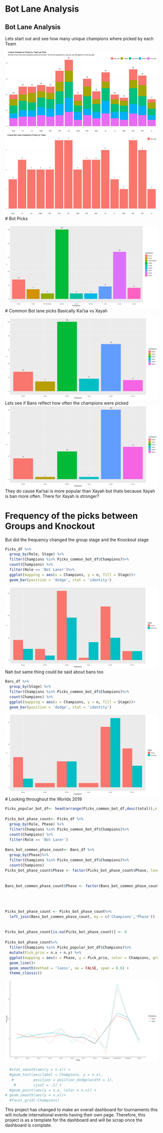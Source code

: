 Bot Lane Analysis
================

## Bot Lane Analysis

Lets start out and see how many unique champions where picked by each
Team

![](bot_lane_analysis_project_files/figure-gfm/unnamed-chunk-1-1.png)<!-- -->
![](bot_lane_analysis_project_files/figure-gfm/unnamed-chunk-2-1.png)<!-- -->
\# Bot Picks

![](bot_lane_analysis_project_files/figure-gfm/unnamed-chunk-3-1.png)<!-- -->
\# Common Bot lane picks Basically Kai’sa vs Xayah

![](bot_lane_analysis_project_files/figure-gfm/unnamed-chunk-4-1.png)<!-- -->
Lets see if Bans reflect how often the champions were picked
![](bot_lane_analysis_project_files/figure-gfm/unnamed-chunk-5-1.png)<!-- -->
They do cause Kai’sai is more popular than Xayah but thats because Xayah
is ban more often. There for Xayah is stronger?

# Frequency of the picks between Groups and Knockout

But did the frequency changed the group stage and the Knockout stage

``` r
Picks_df %>%
  group_by(Role, Stage) %>%
  filter(Champions %in% Picks_common_bot_df$Champions)%>%
  count(Champions) %>%
  filter(Role == 'Bot Laner')%>%
  ggplot(mapping = aes(x = Champions, y = n, fill = Stage))+
  geom_bar(position = 'dodge', stat = 'identity')
```

![](bot_lane_analysis_project_files/figure-gfm/unnamed-chunk-6-1.png)<!-- -->
Nah but same thing could be said about bans too

``` r
Bans_df %>%
  group_by(Stage) %>%
  filter(Champions %in% Picks_common_bot_df$Champions)%>%
  count(Champions) %>%
  ggplot(mapping = aes(x = Champions, y = n, fill = Stage))+
  geom_bar(position = 'dodge', stat = 'identity')
```

![](bot_lane_analysis_project_files/figure-gfm/unnamed-chunk-7-1.png)<!-- -->
\# Looking throughout the Worlds 2019

``` r
Picks_popular_bot_df<- head(arrange(Picks_common_bot_df,desc(total)),n = 2)

Picks_bot_phase_count<- Picks_df %>%
  group_by(Role, Phase) %>%
  filter(Champions %in% Picks_common_bot_df$Champions)%>%
  count(Champions) %>%
  filter(Role == 'Bot Laner')

Bans_bot_common_phase_count<- Bans_df %>%
  group_by(Phase)%>%
  filter(Champions %in% Picks_common_bot_df$Champions)%>%
  count(Champions)
Picks_bot_phase_count$Phase <- factor(Picks_bot_phase_count$Phase, levels = c('Day 1','Day 2','Day 3','Day 4','Day 5',
                                                                              'Day 6','Day 7','Day 8','Tiebreakers',
                                                                              'Quarterfinals','Semifinals','Finals'))
Bans_bot_common_phase_count$Phase <- factor(Bans_bot_common_phase_count$Phase, levels = c('Day 1','Day 2','Day 3','Day 4',
                                                                                    'Day 5','Day 6','Day 7','Day 8',
                                                                                    'Tiebreakers','Quarterfinals',
                                                                                    'Semifinals','Finals'))

Picks_bot_phase_count <- Picks_bot_phase_count%>%
  left_join(Bans_bot_common_phase_count, by = c('Champions','Phase'))


Picks_bot_phase_count[is.na(Picks_bot_phase_count)] <- 0

Picks_bot_phase_count%>%
  filter(Champions %in% Picks_popular_bot_df$Champions)%>%
  mutate(Pick_prio = n.x + n.y) %>%
  ggplot(mapping = aes(x = Phase, y = Pick_prio, color = Champions, group = Champions))+
  geom_line()+
  geom_smooth(method = 'loess', se = FALSE, span = 0.6) +
  theme_classic()
```

![](bot_lane_analysis_project_files/figure-gfm/unnamed-chunk-8-1.png)<!-- -->

``` r
  #stat_smooth(aes(y = n.x)) +
  #geom_text(aes(label = Champions, y = n.x),
   #         position = position_dodge(width = 1),
    #        vjust = -1) +
  #geom_point(aes(y = n.x, color = n.x)) +
# geom_smooth(aes(y = n.x))+
  #facet_grid(~Champions)
```

This project has changed to make an overall dashboard for tournaments this will include international events having their own page. Therefore, this project is as a template for the dashboard and will be scrap once the dashboard is complate. 